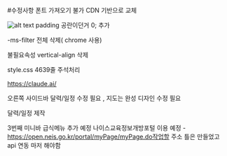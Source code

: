 #수정사항
폰트 가져오기 불가 CDN 기반으로 교체

![alt text](image.png)
padding 공란이던거 0; 추가

-ms-filter 전체 삭제( chrome 사용)

불필요속성 vertical-align 삭제

style.css 4639줄 주석처리 

https://claude.ai/

오른쪽 사이드바 달력/일정 수정 필요 , 지도는 완성 디자인 수정 필요

달력/일정 제작

3번째 미니바 급식메뉴 추가 예정
나이스교육정보개방포털 이용 예정 -  https://open.neis.go.kr/portal/myPage/myPage.do작업할 주소
틀은 만들었고 api 연동 마저 해야함
